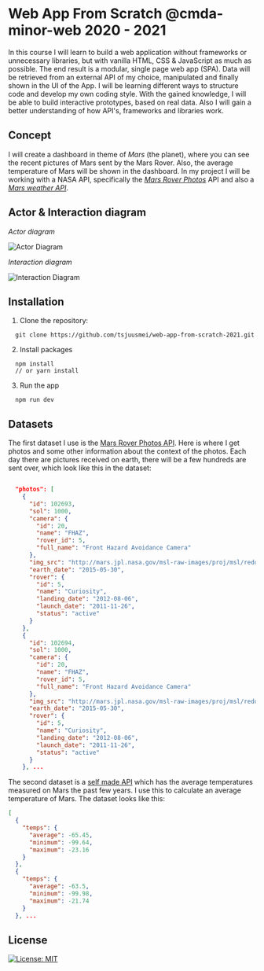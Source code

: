 # Web App From Scratch @cmda-minor-web 2020 - 2021

In this course I will learn to build a web application without frameworks or unnecessary libraries, but with vanilla HTML, CSS & JavaScript as much as possible. The end result is a modular, single page web app (SPA). Data will be retrieved from an external API of my choice, manipulated and finally shown in the UI of the App. I will be learning different ways to structure code and develop my own coding style. With the gained knowledge, I will be able to build interactive prototypes, based on real data. Also I will gain a better understanding of how API's, frameworks and libraries work.

## Concept

I will create a dashboard in theme of *Mars* (the planet), where you can see the recent pictures of Mars sent by the Mars Rover. Also, the average temperature of Mars will be shown in the dashboard.
In my project I will be working with a NASA API, specifically the *[Mars Rover Photos](https://api.nasa.gov/#b-a10)* API and also a *[Mars weather API](https://api.mars.spacexcompanion.app/public/)*.

## Actor & Interaction diagram

*Actor diagram*

![Actor Diagram](https://i.imgur.com/UnnSy5H.png)

*Interaction diagram*

![Interaction Diagram](https://i.imgur.com/Wnr5qp8.png)

## Installation

1. Clone the repository:

```
  git clone https://github.com/tsjuusmei/web-app-from-scratch-2021.git
```

2. Install packages

```
  npm install 
  // or yarn install
```

3. Run the app

```
  npm run dev
```

## Datasets

The first dataset I use is the [Mars Rover Photos API](https://api.nasa.gov/#mars-rover-photos). Here is where I get photos and some other information about the context of the photos. Each day there are pictures received on earth, there will be a few hundreds are sent over, which look like this in the dataset: 

```json

  "photos": [
    {
      "id": 102693,
      "sol": 1000,
      "camera": {
        "id": 20,
        "name": "FHAZ",
        "rover_id": 5,
        "full_name": "Front Hazard Avoidance Camera"
      },
      "img_src": "http://mars.jpl.nasa.gov/msl-raw-images/proj/msl/redops/ods/surface/sol/01000/opgs/edr/fcam/FLB_486265257EDR_F0481570FHAZ00323M_.JPG",
      "earth_date": "2015-05-30",
      "rover": {
        "id": 5,
        "name": "Curiosity",
        "landing_date": "2012-08-06",
        "launch_date": "2011-11-26",
        "status": "active"
      }
    },
    {
      "id": 102694,
      "sol": 1000,
      "camera": {
        "id": 20,
        "name": "FHAZ",
        "rover_id": 5,
        "full_name": "Front Hazard Avoidance Camera"
      },
      "img_src": "http://mars.jpl.nasa.gov/msl-raw-images/proj/msl/redops/ods/surface/sol/01000/opgs/edr/fcam/FRB_486265257EDR_F0481570FHAZ00323M_.JPG",
      "earth_date": "2015-05-30",
      "rover": {
        "id": 5,
        "name": "Curiosity",
        "landing_date": "2012-08-06",
        "launch_date": "2011-11-26",
        "status": "active"
      }
    }, ...
```

The second dataset is a [self made API](https://wafs-be.herokuapp.com/temps) which has the average temperatures measured on Mars the past few years. I use this to calculate an average temperature of Mars. The dataset looks like this:

```json
[
  {
    "temps": {
      "average": -65.45,
      "minimum": -99.64,
      "maximum": -23.16
    }
  },
  {
    "temps": {
      "average": -63.5,
      "minimum": -99.98,
      "maximum": -21.74
    }
  }, ...
```

## License

[![License: MIT](https://img.shields.io/badge/License-MIT-yellow.svg)](https://opensource.org/licenses/MIT)

<!-- Add a link to your live demo in Github Pages 🌐-->

<!-- ☝️ replace this description with a description of your own work -->

<!-- replace the code in the /docs folder with your own, so you can showcase your work with GitHub Pages 🌍 -->

<!-- Add a nice poster image here at the end of the week, showing off your shiny frontend 📸 -->

<!-- Maybe a table of contents here? 📚 -->

<!-- How about a section that describes how to install this project? 🤓 -->

<!-- ...but how does one use this project? What are its features 🤔 -->

<!-- What external data source is featured in your project and what are its properties 🌠 -->

<!-- Maybe a checklist of done stuff and stuff still on your wishlist? ✅ -->

<!-- How about a license here? 📜 (or is it a licence?) 🤷 -->
